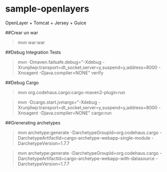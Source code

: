 # sample-openlayers

OpenLayer + Tomcat + Jersey + Guice

##Crear un war

> mvn war:war

##Debug Integration Tests

> mvn -Dmaven.failsafe.debug="-Xdebug -Xrunjdwp:transport=dt_socket,server=y,suspend=y,address=8000 -Xnoagent -Djava.compiler=NONE" verify

##Debug Cargo

> mvn org.codehaus.cargo:cargo-maven2-plugin:run

> mvn -Dcargo.start.jvmargs="-Xdebug -Xrunjdwp:transport=dt_socket,server=y,suspend=y,address=8000 -Xnoagent -Djava.compiler=NONE" cargo:run


##Grenerating archetypes

> mvn archetype:generate -DarchetypeGroupId=org.codehaus.cargo -DarchetypeArtifactId=cargo-archetype-webapp-single-module -DarchetypeVersion=1.7.7

> mvn archetype:generate -DarchetypeGroupId=org.codehaus.cargo -DarchetypeArtifactId=cargo-archetype-webapp-with-datasource -DarchetypeVersion=1.7.7

